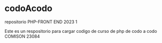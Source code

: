 # codoAcodo
repositorio PHP-FRONT END 2023 1

Este es un respositorio para cargar codigo de curso de php de codo a codo
COMISON 23084
